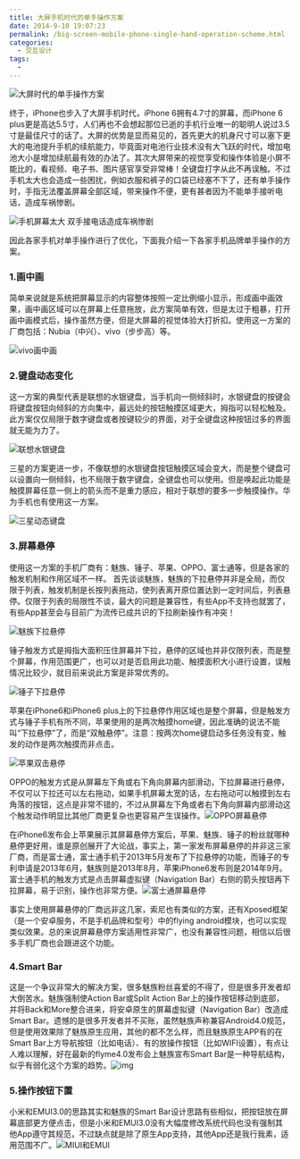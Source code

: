 ```yaml
---
title: 大屏手机时代的单手操作方案
date: 2014-9-10 19:07:23
permalink: /big-screen-mobile-phone-single-hand-operation-scheme.html
categories:
  - 交互设计
tags:
  - 
---
```


![大屏时代的单手操作方案](http://www.ftium4.com/wp-content/uploads/dainping0-1.jpg)

终于，iPhone也步入了大屏手机时代，iPhone 6拥有4.7寸的屏幕，而iPhone 6 plus更是高达5.5寸，人们再也不会想起那位已逝的手机行业唯一的聪明人说过3.5寸是最佳尺寸的话了。大屏的优势是显而易见的，首先更大的机身尺寸可以塞下更大的电池提升手机的续航能力，毕竟面对电池行业技术没有大飞跃的时代，增加电池大小是增加续航最有效的办法了。其次大屏带来的视觉享受和操作体验是小屏不能比的，看视频、电子书、图片感官享受非常棒！全键盘打字从此不再误触。不过手机太大也会造成一些困扰，例如衣服和裤子的口袋已经塞不下了，还有单手操作时，手指无法覆盖屏幕全部区域，带来操作不便，更有甚者因为不能单手接听电话，造成车祸惨剧。

<!-- more -->

![手机屏幕太大 双手接电话造成车祸惨剧](http://pic.ftium4.com/daping1-1-1024x200.jpeg)

因此各家手机对单手操作进行了优化，下面我介绍一下各家手机品牌单手操作的方案。

### 1.画中画

简单来说就是系统把屏幕显示的内容整体按照一定比例缩小显示，形成画中画效果，画中画区域可以在屏幕上任意拖放，此方案简单有效，但是太过于粗暴，打开画中画模式后，操作虽然方便，但是大屏幕的视觉体验大打折扣。使用这一方案的厂商包括：Nubia（中兴）、vivo（步步高）等。

![vivo画中画](http://pic.ftium4.com/daping2-1.png)

### 2.键盘动态变化

这一方案的典型代表是联想的水银键盘，当手机向一侧倾斜时，水银键盘的按键会将键盘按钮向倾斜的方向集中，最远处的按钮触摸区域更大，拇指可以轻松触及。此方案仅仅局限于数字键盘或者按键较少的界面，对于全键盘这种按钮过多的界面就无能为力了。

![联想水银键盘](http://pic.ftium4.com/daping3-1-300x216.jpeg)

三星的方案更进一步，不像联想的水银键盘按钮触摸区域会变大，而是整个键盘可以设置向一侧倾斜，也不局限于数字键盘，全键盘也可以使用。但是唤起此功能是触摸屏幕任意一侧上的箭头而不是重力感应，相对于联想的要多一步触摸操作。华为手机也有使用这一方案。

![三星动态键盘](http://pic.ftium4.com/daping4-1.jpeg)

### 3.屏幕悬停

使用这一方案的手机厂商有：魅族、锤子、苹果、OPPO、富士通等，但是各家的触发机制和作用区域不一样。
首先谈谈魅族，魅族的下拉悬停并非是全局，而仅限于列表，触发机制是长按列表拖动，使列表离开原位置达到一定时间后，列表悬停。仅限于列表的局限性不谈，最大的问题是兼容性，有些App不支持也就罢了，有些App甚至会与目前广为流传已成共识的下拉刷新操作有冲突！

![魅族下拉悬停](http://pic.ftium4.com/daping5-1.jpg)

锤子触发方式是拇指大面积压住屏幕并下拉，悬停的区域也并非仅限列表，而是整个屏幕，作用范围更广，也可以对是否启用此功能、触摸面积大小进行设置，误触情况比较少，就目前来说此方案是非常优秀的。

![锤子下拉悬停](http://pic.ftium4.com/daping6-1-300x289.jpeg)

苹果在iPhone6和iPhone6 plus上的下拉悬停作用区域也是整个屏幕，但是触发方式与锤子手机有所不同，苹果使用的是两次触摸home键，因此准确的说法不能叫“下拉悬停”了，而是“双触悬停”。注意：按两次home键启动多任务没有变，触发的动作是两次触摸而非点击。

![苹果双击悬停](http://pic.ftium4.com/daping7-1.jpeg)

OPPO的触发方式是从屏幕左下角或右下角向屏幕内部滑动，下拉屏幕进行悬停，不仅可以下拉还可以左右拖动，如果手机屏幕太宽的话，左右拖动可以触摸到左右角落的按钮，这点是非常不错的，不过从屏幕左下角或者右下角向屏幕内部滑动这个触发动作明显比其他厂商更复杂也更容易产生误操作。![OPPO屏幕悬停](http://pic.ftium4.com/daping8-1.jpeg)

在iPhone6发布会上苹果展示其屏幕悬停方案后，苹果、魅族、锤子的粉丝就哪种悬停更好用，谁是原创展开了大论战，事实上，第一家发布屏幕悬停的并非这三家厂商，而是富士通，富士通手机于2013年5月发布了下拉悬停的功能，而锤子的专利申请是2013年6月，魅族则是2013年8月，苹果iPhone6发布则是2014年9月。
富士通手机的触发方式是点击屏幕虚拟键（Navigation Bar）右侧的箭头按钮再下拉屏幕，易于识别，操作也非常方便。![富士通屏幕悬停](http://pic.ftium4.com/daping9-1.jpeg)

事实上使用屏幕悬停的厂商远非这几家，索尼也有类似的方案，还有Xposed框架（是一个安卓服务，不是手机品牌和型号）中的flying android模块，也可以实现类似效果。总的来说屏幕悬停方案适用性非常广，也没有兼容性问题，相信以后很多手机厂商也会跟进这个功能。

### 4.Smart Bar

这是一个争议非常大的解决方案，很多魅族粉丝喜爱的不得了，但是很多开发者却大倒苦水。魅族强制使Action Bar或Split Action Bar上的操作按钮移动到底部，并将Back和More整合进来，将安卓原生的屏幕虚拟键（Navigation Bar）改造成Smart Bar。遗憾的是很多开发者并不买账，虽然魅族声称兼容Android4.0规范，但是使用效果除了魅族原生应用，其他的都不怎么样，而且魅族原生APP有的在Smart Bar上方导航按钮（比如电话）、有的放操作按钮（比如WIFI设置），有点让人难以理解，好在最新的flyme4.0发布会上魅族宣布Smart Bar是一种导航结构，似乎有弱化这个方案的趋势。![img](http://pic.ftium4.com/daping10-1.jpeg)

### 5.操作按钮下置

小米和EMUI3.0的思路其实和魅族的Smart Bar设计思路有些相似，把按钮放在屏幕底部更方便点击，但是小米和EMUI3.0没有大幅度修改系统代码也没有强制其他App遵守其规范，不过缺点就是除了原生App支持，其他App还是我行我素，适用范围不广。![MIUI和EMUI](http://pic.ftium4.com/daping11-1.jpeg)